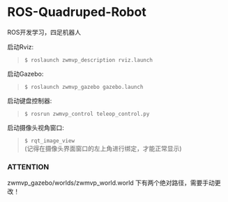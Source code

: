 # ROS-Quadruped-Robot
ROS开发学习，四足机器人

  
启动Rviz:  
>
>    `$ roslaunch zwmvp_description rviz.launch`
>
启动Gazebo:  
>
>    `$ roslaunch zwmvp_gazebo gazebo.launch`
>
启动键盘控制器:  
>
>    `$ rosrun zwmvp_control teleop_control.py`
>
启动摄像头视角窗口:  
>
>    `$ rqt_image_view`  
>(记得在摄像头界面窗口的左上角进行绑定，才能正常显示)

### ATTENTION
zwmvp_gazebo/worlds/zwmvp_world.world 下有两个绝对路径，需要手动更改！
